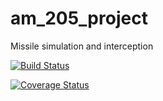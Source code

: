 # am_205_project
Missile simulation and interception

[![Build Status](https://travis-ci.com/am-205-missile-intercept-project/am_205_project.png)](https://travis-ci.com/am-205-missile-intercept-project/am_205_project/)

[![Coverage Status](https://codecov.io/gh/am-205-missile-intercept-project/am_205_project/master/graph/badge.svg)](https://codecov.io/gh/am-205-missile-intercept-project/am_205_project/)
